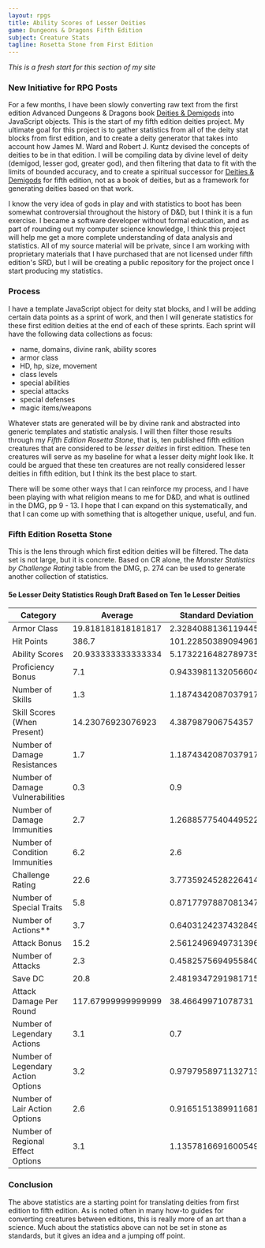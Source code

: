 ```yaml
---
layout: rpgs
title: Ability Scores of Lesser Deities
game: Dungeons & Dragons Fifth Edition
subject: Creature Stats
tagline: Rosetta Stone from First Edition
---
```

*This is a fresh start for this section of my site*

### New Initiative for RPG Posts
For a few months, I have been slowly converting raw text from the first edition Advanced Dungeons & Dragons book <u>Deities & Demigods</u> into JavaScript objects. This is the start of my fifth edition deities project. My ultimate goal for this project is to gather statistics from all of the deity stat blocks from first edition, and to create a deity generator that takes into account how James M. Ward and Robert J. Kuntz devised the concepts of deities to be in that edition. I will be compiling data by divine level of deity (demigod, lesser god, greater god), and then filtering that data to fit with the limits of bounded accuracy, and to create a spiritual successor for <u>Deities & Demigods</u> for fifth edition, not as a book of deities, but as a framework for generating deities based on that work.

I know the very idea of gods in play and with statistics to boot has been somewhat controversial throughout the history of D&D, but I think it is a fun exercise. I became a software developer without formal education, and as part of rounding out my computer science knowledge, I think this project will help me get a more complete understanding of data analysis and statistics. All of my source material will be private, since I am working with proprietary materials that I have purchased that are not licensed under fifth edition's SRD, but I will be creating a public repository for the project once I start producing my statistics.

### Process
I have a template JavaScript object for deity stat blocks, and I will be adding certain data points as a sprint of work, and then I will generate statistics for these first edition deities at the end of each of these sprints. Each sprint will have the following data collections as focus:

- name, domains, divine rank, ability scores
- armor class
- HD, hp, size, movement
- class levels
- special abilities
- special attacks
- special defenses
- magic items/weapons

Whatever stats are generated will be by divine rank and abstracted into generic templates and statistic analysis. I will then filter those results through my _Fifth Edition Rosetta Stone_, that is, ten published fifth edition creatures that are considered to be _lesser deities_ in first edition. These ten creatures will serve as my baseline for what a lesser deity _might_ look like. It could be argued that these ten creatures are not really considered lesser deities in fifth edition, but I think its the best place to start.

There will be some other ways that I can reinforce my process, and I have been playing with what religion means to me for D&D, and what is outlined in the DMG, pp 9 - 13. I hope that I can expand on this systematically, and that I can come up with something that is altogether unique, useful, and fun.

### Fifth Edition Rosetta Stone
This is the lens through which first edition deities will be filtered. The data set is not large, but it is concrete. Based on CR alone, the _Monster Statistics by Challenge Rating_ table from the DMG, p. 274 can be used to generate another collection of statistics.

#### 5e Lesser Deity Statistics Rough Draft Based on Ten 1e Lesser Deities

|Category|Average|Standard Deviation|Maximum|Minimum |
|--------|-------|------------------|-------|--------|
|Armor Class|19.818181818181817|2.3284088136119445|25|17|
|Hit Points|386.7|101.22850389094961|615|283|
|Ability Scores|20.933333333333334|5.1732216482789735|30|10|
|Proficiency Bonus|7.1|0.9433981132056604|9|6|
|Number of Skills|1.3|1.1874342087037917|3|0|
Skill  Scores (When Present)|14.23076923076923|4.387987906754357|26|9|
Number of Damage Resistances|1.7|1.1874342087037917|3|0|
|Number of Damage Vulnerabilities|0.3|0.9|3|0|
|Number of Damage Immunities|2.7|1.2688577540449522|6|1|
|Number of Condition Immunities|6.2|2.6|13|4|
|Challenge Rating|22.6|3.7735924528226414|30|18|
|Number of Special Traits|5.8|0.8717797887081347|7|5|
|Number of Actions**|3.7|0.6403124237432849|5|3|
|Attack Bonus|15.2|2.5612496949731396|19|11|
|Number of Attacks|2.3|0.45825756949558405|3|2|
|Save DC|20.8|2.4819347291981715|26|17|
|Attack Damage Per Round|117.67999999999999|38.46649971078731|213|71.5|
|Number of Legendary Actions|3.1|0.7|5|2|
|Number of Legendary Action Options|3.2|0.9797958971132713|6|2|
|Number of Lair Action Options|2.6|0.9165151389911681|3|0|
|Number of Regional Effect Options|3.1|1.1357816691600549|4|0|

### Conclusion
The above statistics are a starting point for translating deities from first edition to fifth edition. As is noted often in many how-to guides for converting creatures between editions, this is really more of an art than a science. Much about the statistics above can not be set in stone as standards, but it gives an idea and a jumping off point.

